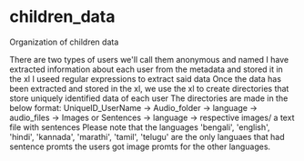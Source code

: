 # children_data
Organization of children data

There are two types of users we'll call them anonymous and named 
I have extracted information about each user from the metadata and stored it in the xl 
I useed regular expressions to extract said data
Once the data has been extracted and stored in the xl, we use the xl to create directories that store uniquely identified data of each user 
The directories are made in the below format:
UniqueID_UserName -> Audio_folder        -> language -> audio_files
                  -> Images or Sentences -> language -> respective images/ a text file with sentences
Please note that the languages 'bengali', 'english', 'hindi', 'kannada', 'marathi', 'tamil', 'telugu' are the only languaes that had sentence promts the users got image promts for the other languages.
